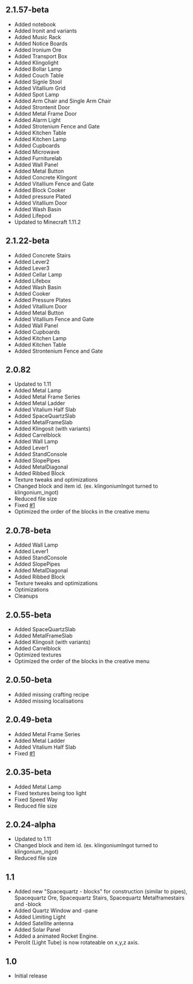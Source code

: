 2.1.57-beta
-----------

* Added notebook
* Added Ironit and variants
* Added Music Rack
* Added Notice Boards
* Added Ironium Ore
* Added Transport Box
* Added Klingolight
* Added Bollar Lamp
* Added Couch Table
* Added Signle Stool
* Added Vitallium Grid
* Added Spot Lamp
* Added Arm Chair and Single Arm Chair
* Added Strontenit Door
* Added Metal Frame Door
* Added Alarm Light
* Added Strotenium Fence and Gate
* Added Kitchen Table
* Added Kitchen Lamp
* Added Cupboards
* Added Microwave
* Added Furniturelab
* Added Wall Panel
* Added Metal Button
* Added Concrete Klingont
* Added Vitallium Fence and Gate
* Added Block Cooker
* Added pressure Plated
* Added Vitallium Door
* Added Wash Basin
* Added Lifepod
* Updated to Minecraft 1.11.2

2.1.22-beta
-----------

* Added Concrete Stairs
* Added Lever2
* Added Lever3
* Added Cellar Lamp
* Added Lifebox
* Added Wash Basin
* Added Cooker
* Added Pressure Plates
* Added Vitallium Door
* Added Metal Button
* Added Vitallium Fence and Gate
* Added Wall Panel
* Added Cupboards
* Added Kitchen Lamp
* Added Kitchen Table
* Added Strontenium Fence and Gate

2.0.82
------

* Updated to 1.11
* Added Metal Lamp
* Added Metal Frame Series
* Added Metal Ladder
* Added Vitalium Half Slab
* Added SpaceQuartzSlab
* Added MetalFrameSlab
* Added Klingosit (with variants)
* Added Carrelblock
* Added Wall Lamp
* Added Lever1
* Added StandConsole
* Added SlopePipes
* Added MetalDiagonal
* Added Ribbed Block
* Texture tweaks and optimizations
* Changed block and item id. (ex. klingoniumIngot turned to klingonium_ingot)
* Reduced file size
* Fixed [#1](https://github.com/BrainStone/SpacePackExtended/issues/1)
* Optimized the order of the blocks in the creative menu

2.0.78-beta
-----------

* Added Wall Lamp
* Added Lever1
* Added StandConsole
* Added SlopePipes
* Added MetalDiagonal
* Added Ribbed Block
* Texture tweaks and optimizations
* Optimizations
* Cleanups

2.0.55-beta
-----------

* Added SpaceQuartzSlab
* Added MetalFrameSlab
* Added Klingosit (with variants)
* Added Carrelblock
* Optimized textures
* Optimized the order of the blocks in the creative menu

2.0.50-beta
-----------

* Added missing crafting recipe
* Added missing localisations

2.0.49-beta
-----------

* Added Metal Frame Series
* Added Metal Ladder
* Added Vitalium Half Slab
* Fixed [#1](https://github.com/BrainStone/SpacePackExtended/issues/1)

2.0.35-beta
-----------

* Added Metal Lamp
* Fixed textures being too light
* Fixed Speed Way
* Reduced file size

2.0.24-alpha
------------

* Updated to 1.11
* Changed block and item id. (ex. klingoniumIngot turned to klingonium_ingot)
* Reduced file size

1.1
---

* Added new "Spacequartz - blocks" for construction (similar to pipes), Spacequartz Ore, Spacequartz Stairs, Spacequartz Metalframestairs and -block
* Added Quartz Window and -pane
* Added Limiting Light
* Added Satellite antenna
* Added Solar Panel
* Added a animated Rocket Engine.
* Perolit (Light Tube) is now rotateable on x,y,z axis.

1.0
---

* Initial release
